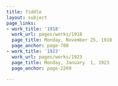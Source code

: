```yaml
---
title: fiddle
layout: subject
page_links:
- work_title: '1918'
  work_url: pages/works/1918
  page_title: Monday, November 25, 1918
  page_anchor: page-708
- work_title: '1923'
  work_url: pages/works/1923
  page_title: Monday, January  1, 1923
  page_anchor: page-2269

---
```

